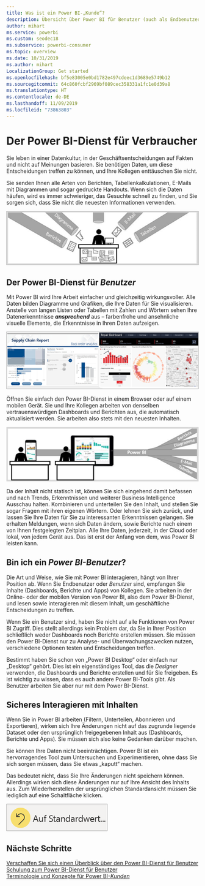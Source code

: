 ```yaml
---
title: Was ist ein Power BI-„Kunde“?
description: Übersicht über Power BI für Benutzer (auch als Endbenutzer oder Geschäftskunden bezeichnet).
author: mihart
ms.service: powerbi
ms.custom: seodec18
ms.subservice: powerbi-consumer
ms.topic: overview
ms.date: 10/31/2019
ms.author: mihart
LocalizationGroup: Get started
ms.openlocfilehash: bf5e83005e0bd1782e497cdeec1d3689e5749b12
ms.sourcegitcommit: 64c860fcbf2969bf089cec358331a1fc1e0d39a8
ms.translationtype: HT
ms.contentlocale: de-DE
ms.lasthandoff: 11/09/2019
ms.locfileid: "73863803"
---
```

# <a name="the-power-bi-service-for-consumers"></a>Der Power BI-Dienst für Verbraucher

Sie leben in einer Datenkultur, in der Geschäftsentscheidungen auf Fakten und nicht auf Meinungen basieren. Sie benötigen Daten, um diese Entscheidungen treffen zu können, und Ihre Kollegen enttäuschen Sie nicht.     
 
Sie senden Ihnen alle Arten von Berichten, Tabellenkalkulationen, E-Mails mit Diagrammen und sogar gedruckte Handouts. Wenn sich die Daten häufen, wird es immer schwieriger, das Gesuchte schnell zu finden, und Sie sorgen sich, dass Sie nicht die neuesten Informationen verwenden.  
 
![Power BI-Dashboard](media/end-user-consumer/power-bi-consumer-pipes.png)

## <a name="the-power-bi-service-for-consumers"></a>Der Power BI-Dienst für *Benutzer*

Mit Power BI wird Ihre Arbeit einfacher und gleichzeitig wirkungsvoller. Alle Daten bilden Diagramme und Grafiken, die Ihre Daten für Sie visualisieren. Anstelle von langen Listen oder Tabellen mit Zahlen und Wörtern sehen Ihre Datenerkenntnisse ***ansprechend*** aus – farbenfrohe und ansehnliche visuelle Elemente, die Erkenntnisse in Ihren Daten aufzeigen. 

![Power BI-Dashboard](media/end-user-consumer/power-bi-consumer-examples.png)
 
Öffnen Sie einfach den Power BI-Dienst in einem Browser oder auf einem mobilen Gerät. Sie und Ihre Kollegen arbeiten von denselben vertrauenswürdigen Dashboards und Berichten aus, die automatisch aktualisiert werden. Sie arbeiten also stets mit den neuesten Inhalten.   

![Power BI-Dashboard](media/end-user-consumer/power-bi-funnel.png)

Da der Inhalt nicht statisch ist, können Sie sich eingehend damit befassen und nach Trends, Erkenntnissen und weiterer Business Intelligence Ausschau halten. Kombinieren und unterteilen Sie den Inhalt, und stellen Sie sogar Fragen mit ihren eigenen Wörtern. Oder lehnen Sie sich zurück, und lassen Sie Ihre Daten für Sie zu interessanten Erkenntnissen gelangen. Sie erhalten Meldungen, wenn sich Daten ändern, sowie Berichte nach einem von Ihnen festgelegten Zeitplan. Alle Ihre Daten, jederzeit, in der Cloud oder lokal, von jedem Gerät aus. Das ist erst der Anfang von dem, was Power BI leisten kann. 

## <a name="am-i-a-power-bi-consumer"></a>Bin ich ein *Power BI-Benutzer*?

Die Art und Weise, wie Sie mit Power BI interagieren, hängt von Ihrer Position ab. Wenn Sie Endbenutzer oder *Benutzer* sind, empfangen Sie Inhalte (Dashboards, Berichte und Apps) von Kollegen. Sie arbeiten in der Online- oder der mobilen Version von Power BI, also dem Power BI-Dienst, und lesen sowie interagieren mit diesem Inhalt, um geschäftliche Entscheidungen zu treffen. 
   
Wenn Sie ein Benutzer sind, haben Sie nicht auf alle Funktionen von Power BI Zugriff. Dies stellt allerdings kein Problem dar, da Sie in Ihrer Position schließlich weder Dashboards noch Berichte erstellen müssen. Sie müssen den Power BI-Dienst nur zu Analyse- und Überwachungszwecken nutzen, verschiedene Optionen testen und Entscheidungen treffen. 

Bestimmt haben Sie schon von „Power BI Desktop“ oder einfach nur „Desktop“ gehört. Dies ist ein eigenständiges Tool, das die *Designer* verwenden, die Dashboards und Berichte erstellen und für Sie freigeben.  Es ist wichtig zu wissen, dass es auch andere Power BI-Tools gibt. Als Benutzer arbeiten Sie aber nur mit dem Power BI-Dienst. 


## <a name="safely-interact-with-content"></a>Sicheres Interagieren mit Inhalten 
Wenn Sie in Power BI arbeiten (Filtern, Unterteilen, Abonnieren und Exportieren), wirken sich Ihre Änderungen nicht auf das zugrunde liegende Dataset oder den ursprünglich freigegebenen Inhalt aus (Dashboards, Berichte und Apps). Sie müssen sich also keine Gedanken darüber machen.  

Sie können Ihre Daten nicht beeinträchtigen.  Power BI ist ein hervorragendes Tool zum Untersuchen und Experimentieren, ohne dass Sie sich sorgen müssen, dass Sie etwas „kaputt“ machen.  
 
Das bedeutet nicht, dass Sie Ihre Änderungen nicht speichern können. Allerdings wirken sich diese Änderungen nur auf Ihre Ansicht des Inhalts aus. Zum Wiederherstellen der ursprünglichen Standardansicht müssen Sie lediglich auf eine Schaltfläche klicken.  

![Power BI-Dashboard](media/end-user-consumer/power-bi-reset.png)


## <a name="next-steps"></a>Nächste Schritte

[Verschaffen Sie sich einen Überblick über den Power BI-Dienst für Benutzer](end-user-reading-view.md)    
[Schulung zum Power BI-Dienst für Benutzer](https://docs.microsoft.com/learn/paths/consume-data-with-power-bi/)    
[Terminologie und Konzepte für Power BI-*Kunden*](end-user-basic-concepts.md)    

